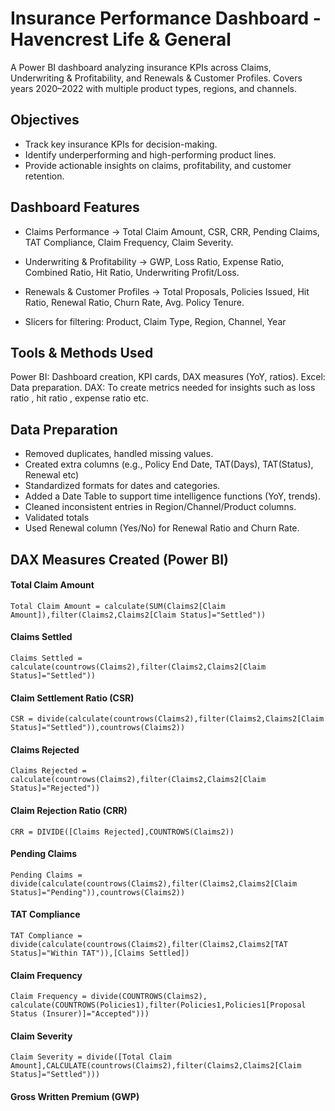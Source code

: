 # Insurance Performance Dashboard - Havencrest Life & General
A Power BI dashboard analyzing insurance KPIs across Claims, Underwriting & Profitability, and Renewals & Customer Profiles. Covers years 2020–2022 with multiple product types, regions, and channels.

## Objectives
- Track key insurance KPIs for decision-making.
- Identify underperforming and high-performing product lines.
- Provide actionable insights on claims, profitability, and customer retention.

## Dashboard Features

- Claims Performance → Total Claim Amount, CSR, CRR, Pending Claims, TAT Compliance, Claim Frequency, Claim Severity.

- Underwriting & Profitability → GWP, Loss Ratio, Expense Ratio, Combined Ratio, Hit Ratio, Underwriting Profit/Loss.

- Renewals & Customer Profiles → Total Proposals, Policies Issued, Hit Ratio, Renewal Ratio, Churn Rate, Avg. Policy Tenure.

- Slicers for filtering: Product, Claim Type, Region, Channel, Year

## Tools & Methods Used

Power BI: Dashboard creation, KPI cards, DAX measures (YoY, ratios).
Excel: Data preparation.
DAX: To create metrics needed for insights such as loss ratio , hit ratio , expense ratio etc.

## Data Preparation
- Removed duplicates, handled missing values.
- Created extra columns (e.g., Policy End Date, TAT(Days), TAT(Status), Renewal etc)
- Standardized formats for dates and categories.
- Added a Date Table to support time intelligence functions (YoY, trends).
- Cleaned inconsistent entries in Region/Channel/Product columns.
- Validated totals
- Used Renewal column (Yes/No) for Renewal Ratio and Churn Rate.

## DAX Measures Created (Power BI)

#### Total Claim Amount
``` Total Claim Amount = calculate(SUM(Claims2[Claim Amount]),filter(Claims2,Claims2[Claim Status]="Settled")) ```

#### Claims Settled
``` Claims Settled = calculate(countrows(Claims2),filter(Claims2,Claims2[Claim Status]="Settled")) ```

#### Claim Settlement Ratio (CSR)
``` CSR = divide(calculate(countrows(Claims2),filter(Claims2,Claims2[Claim Status]="Settled")),countrows(Claims2)) ```

#### Claims Rejected
``` Claims Rejected = calculate(countrows(Claims2),filter(Claims2,Claims2[Claim Status]="Rejected")) ```

#### Claim Rejection Ratio (CRR)
``` CRR = DIVIDE([Claims Rejected],COUNTROWS(Claims2)) ```

#### Pending Claims
``` Pending Claims = divide(calculate(countrows(Claims2),filter(Claims2,Claims2[Claim Status]="Pending")),countrows(Claims2)) ```

#### TAT Compliance
``` TAT Compliance = divide(calculate(countrows(Claims2),filter(Claims2,Claims2[TAT Status]="Within TAT")),[Claims Settled]) ```

#### Claim Frequency
``` Claim Frequency = divide(COUNTROWS(Claims2), calculate(COUNTROWS(Policies1),filter(Policies1,Policies1[Proposal Status (Insurer)]="Accepted"))) ```

#### Claim Severity
``` Claim Severity = divide([Total Claim Amount],CALCULATE(countrows(Claims2),filter(Claims2,Claims2[Claim Status]="Settled"))) ```

#### Gross Written Premium (GWP)
``` 



